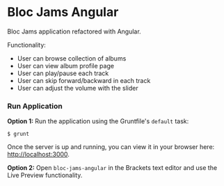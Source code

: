 # Bloc Jams Angular

Bloc Jams application refactored with Angular.

Functionality:
* User can browse collection of albums
* User can view album profile page
* User can play/pause each track
* User can skip forward/backward in each track
* User can adjust the volume with the slider


### Run Application

**Option 1:** Run the application using the Gruntfile's `default` task:
```
$ grunt
```
Once the server is up and running, you can view it in your browser here: [http://localhost:3000](http://localhost:3000).

**Option 2:** Open `bloc-jams-angular` in the Brackets text editor and use the Live Preview functionality.



